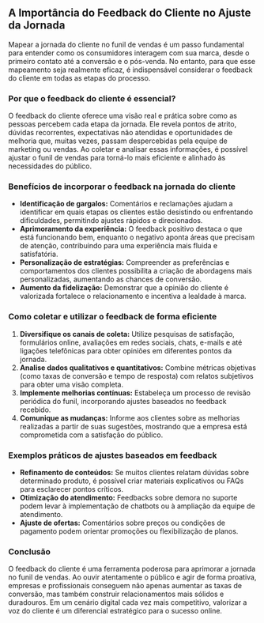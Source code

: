 
## A Importância do Feedback do Cliente no Ajuste da Jornada

Mapear a jornada do cliente no funil de vendas é um passo fundamental para entender como os consumidores interagem com sua marca, desde o primeiro contato até a conversão e o pós-venda. No entanto, para que esse mapeamento seja realmente eficaz, é indispensável considerar o feedback do cliente em todas as etapas do processo.

### Por que o feedback do cliente é essencial?

O feedback do cliente oferece uma visão real e prática sobre como as pessoas percebem cada etapa da jornada. Ele revela pontos de atrito, dúvidas recorrentes, expectativas não atendidas e oportunidades de melhoria que, muitas vezes, passam despercebidas pela equipe de marketing ou vendas. Ao coletar e analisar essas informações, é possível ajustar o funil de vendas para torná-lo mais eficiente e alinhado às necessidades do público.

### Benefícios de incorporar o feedback na jornada do cliente

- **Identificação de gargalos:** Comentários e reclamações ajudam a identificar em quais etapas os clientes estão desistindo ou enfrentando dificuldades, permitindo ajustes rápidos e direcionados.
- **Aprimoramento da experiência:** O feedback positivo destaca o que está funcionando bem, enquanto o negativo aponta áreas que precisam de atenção, contribuindo para uma experiência mais fluida e satisfatória.
- **Personalização de estratégias:** Compreender as preferências e comportamentos dos clientes possibilita a criação de abordagens mais personalizadas, aumentando as chances de conversão.
- **Aumento da fidelização:** Demonstrar que a opinião do cliente é valorizada fortalece o relacionamento e incentiva a lealdade à marca.

### Como coletar e utilizar o feedback de forma eficiente

1. **Diversifique os canais de coleta:** Utilize pesquisas de satisfação, formulários online, avaliações em redes sociais, chats, e-mails e até ligações telefônicas para obter opiniões em diferentes pontos da jornada.
2. **Analise dados qualitativos e quantitativos:** Combine métricas objetivas (como taxas de conversão e tempo de resposta) com relatos subjetivos para obter uma visão completa.
3. **Implemente melhorias contínuas:** Estabeleça um processo de revisão periódica do funil, incorporando ajustes baseados no feedback recebido.
4. **Comunique as mudanças:** Informe aos clientes sobre as melhorias realizadas a partir de suas sugestões, mostrando que a empresa está comprometida com a satisfação do público.

### Exemplos práticos de ajustes baseados em feedback

- **Refinamento de conteúdos:** Se muitos clientes relatam dúvidas sobre determinado produto, é possível criar materiais explicativos ou FAQs para esclarecer pontos críticos.
- **Otimização do atendimento:** Feedbacks sobre demora no suporte podem levar à implementação de chatbots ou à ampliação da equipe de atendimento.
- **Ajuste de ofertas:** Comentários sobre preços ou condições de pagamento podem orientar promoções ou flexibilização de planos.

### Conclusão

O feedback do cliente é uma ferramenta poderosa para aprimorar a jornada no funil de vendas. Ao ouvir atentamente o público e agir de forma proativa, empresas e profissionais conseguem não apenas aumentar as taxas de conversão, mas também construir relacionamentos mais sólidos e duradouros. Em um cenário digital cada vez mais competitivo, valorizar a voz do cliente é um diferencial estratégico para o sucesso online.
```